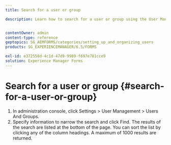 ```yaml
---
title: Search for a user or group

description: Learn how to search for a user or group using the User Management settings in the administration console.


contentOwner: admin
content-type: reference
geptopics: SG_AEMFORMS/categories/setting_up_and_organizing_users
products: SG_EXPERIENCEMANAGER/6.5/FORMS

exl-id: e372558d-4c1d-47d9-9989-f697e781cce9
solution: Experience Manager Forms
---
```

# Search for a user or group {#search-for-a-user-or-group}

1. In administration console, click Settings &gt; User Management &gt; Users And Groups.
1. Specify information to narrow the search and click Find. The results of the search are listed at the bottom of the page. You can sort the list by clicking any of the column headings. A maximum of 1000 results are returned.
